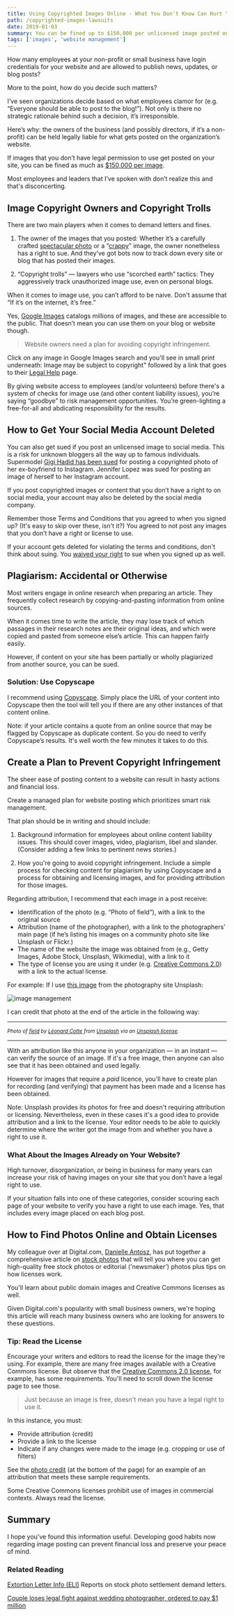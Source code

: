 ```yaml
---
title: Using Copyrighted Images Online - What You Don't Know Can Hurt You
path: /copyrighted-images-lawsuits
date: 2019-01-03
summary: You can be fined up to $150,000 per unlicensed image posted on your website or blog. Find out how to manage your risk and prevent copyright infringement.
tags: ['images', 'website management']
---
```



<p>How many employees at your non-profit or small business have login credentials for your website and are allowed to publish news, updates, or blog posts? </p>

More to the point, how do you decide such matters?

I’ve seen organizations decide based on what employees clamor for (e.g. “Everyone should be able to post to the blog!”). Not only is there no strategic rationale behind such a decision, it’s irresponsible. 

Here’s why: the owners of the business (and possibly directors, if it’s a non-profit) can be held legally liable for what gets posted on the organization’s website.

If images that you don’t have legal permission to use get posted on your site, you can be fined as much as <a href="https://copyrightalliance.org/ca_faq_post/statutory-damages-why-do-they-matter/" target="blank">$150,000 per image</a>.

Most employees and leaders that I’ve spoken with don’t realize this and that's disconcerting.

## Image Copyright Owners and Copyright Trolls

There are two main players when it comes to demand letters and fines.

1. The owner of the images that you posted: Whether it’s a carefully crafted <a href="https://www.fastcompany.com/40494777/here-come-the-copyright-robots-for-hire-with-lawyers-in-tow" target="blank">spectacular photo</a> or a “<a href="https://www.contentfac.com/copyright-infringement-penalties-are-scary/" target="blank">crappy</a>” image, the owner nonetheless has a right to sue. And they’ve got bots now to track down every site or blog that has posted their images.

2. “Copyright trolls” — lawyers who use “scorched earth” tactics: They aggressively track unauthorized image use, even on personal blogs. 

When it comes to image use, you can’t afford to be naive. Don't assume that “If it’s on the internet, it’s free.” 

Yes, <a href="https://www.google.com/imghp" target="blank">Google Images</a> catalogs millions of images, and these are accessible to the public. That doesn’t mean you can use them on your blog or website though.

> Website owners need a plan for avoiding copyright infringement.

Click on any image in Google Images search and you'll see in small print underneath: Image may be subject to copyright" followed by a link that goes to their <a href="https://support.google.com/legal/answer/3463239?sa=X&ved=2ahUKEwjPiZfUzdHkAhWrwVkKHU6kCZcQlZ0DegQIARAB" target="blank">Legal Help</a> page.

By giving website access to employees (and/or volunteers) before there's a system of checks for image use (and other content liability issues), you’re saying “goodbye” to risk management opportunities. You’re green-lighting a free-for-all and abdicating responsibility for the results. 

## How to Get Your Social Media Account Deleted

You can also get sued if you post an unlicensed image to social media.  This is a risk for unknown bloggers all the way up to famous individuals. Supermodel <a href="http://www.thefashionlaw.com/home/gigi-hadid-is-being-sued-for-a-third-time-for-posting-anothers-photo-on-her-instagram" target="blank">Gigi Hadid has been sued</a> for posting a copyrighted photo of her ex-boyfriend to Instagram. Jennifer Lopez was sued for posting an image of herself to her Instagram account.

If you post copyrighted images or content that you don’t have a right to on social media, your account may also be deleted by the social media company.

Remember those Terms and Conditions that you agreed to when you signed up? (It's easy to skip over these, isn't it?) You agreed to not post any images that you don’t have a right or license to use. 

If your account gets deleted for violating the terms and conditions, don't think about suing.  You <a href="https://help.instagram.com/581066165581870" target="blank">waived your right</a> to sue when you signed up as well. 
  

## Plagiarism: Accidental or Otherwise 

Most writers engage in online research when preparing an article. They frequently collect research by copying-and-pasting information from online sources.

When it comes time to write the article, they may lose track of which passages in their research notes are their original ideas, and which were copied and pasted from someone else’s article. This can happen fairly easily.

However, if content on your site has been partially or wholly plagiarized from another source, you can be sued. 

### Solution: Use Copyscape

I recommend using <a href="https://www.copyscape.com/" target="blank">Copyscape</a>. Simply place the URL of your content into Copyscape then the tool will tell you if there are any other instances of that content online.

Note: if your article contains a quote from an online source that may be flagged by Copyscape as duplicate content. So you do need to verify Copyscape’s results. It's well worth the few minutes it takes to do this. 


## Create a Plan to Prevent Copyright Infringement

The sheer ease of posting content to a website can result in hasty actions and financial loss.

Create a managed plan for website posting which prioritizes smart risk management. 

That plan should be in writing and should include: 

1. Background information for employees about online content liability issues. This should cover images, video, plagiarism, libel and slander. (Consider adding a few links to pertinent news stories.)

2. How you're going to avoid copyright infringement. Include a simple process for checking content for plagiarism by using Copyscape and a process for obtaining and licensing images, and for providing attribution for those images.

Regarding attribution, I recommend that each image in a post receive:

* Identification of the photo (e.g. “Photo of field”), with a link to the original source
* Attribution (name of the photographer), with a link to the photographers’ main page (if he’s listing his images on a community photo site like Unsplash or Flickr.)
* The name of the website the image was obtained from (e.g., Getty Images, Adobe Stock, Unsplash, Wikimedia), with a link to it
* The type of license you are using it under (e.g. <a href="https://creativecommons.org/licenses/by/2.0/" target="blank">Creative Commons 2.0</a>) with a link to the actual license.  

For example: If I use <a href="https://unsplash.com/photos/c1Jp-fo53U8" target="blank">this image</a> from the photography site Unsplash:

![image management](https://res.cloudinary.com/icecloud7/image/upload/w_auto,f_auto,e_sharpen/v1568569666/image-management_idzo79.png)

I can credit that photo at the end of the article in the following way:

<hr>

<small><em>Photo of <a href="https://unsplash.com/photos/c1Jp-fo53U8" target="blank">field</a> by <a href="https://unsplash.com/@ettocl" target="blank">Léonard Cotte</a> from <a href="https://unsplash.com" target="blank">Unsplash</a> via an <a href="https://unsplash.com/license" target="blank">Unsplash license</a>.</em></small>
<hr>

<p>With an attribution like this anyone in your organization — in an instant — can verify the source of an image. If it's a free image, then anyone can also see that it has been obtained and used legally. </p>
<p>However for images that require a <em>paid</em> licence, you'll have to create plan for recording (and verifying) that payment has been made and a license has been obtained.</p>

<p>Note: Unsplash provides its photos for free and doesn't requiring attribution or licensing. Nevertheless, even in these cases it's a good idea to provide attribution and a link to the license. Your editor needs to be able to quickly determine where the writer got the image from and whether you have a right to use it. </p>

### What About the Images Already on Your Website?

High turnover, disorganization, or being in business for many years can increase your risk of having images on your site that you don’t have a legal right to use. 

If your situation falls into one of these categories, consider scouring each page of your website to verify you have a right to use each image. Yes, that includes every image placed on each blog post. 

## How to Find Photos Online and Obtain Licenses

My colleague over at Digital.com, <a href="https://danielleantosz.com/" target="blank">Danielle Antosz</a>, has put together a comprehensive article on <a href="https://digital.com/blog/stock-photos/" target="blank">stock photos</a> that will tell you where you can get high-quality free stock photos or editorial ('newsmaker') photos plus tips on how licenses work.

You'll learn about public domain images and Creative Commons licenses as well. 

Given Digital.com's popularity with small business owners, we're hoping this article will reach many business owners who are looking for answers to these questions.

### Tip: Read the License 

Encourage your writers and editors to read the license for the image they're using. For example, there are many free images available with a Creative Commons license. But observe that the <a href="https://creativecommons.org/licenses/by/2.0/" target="blank">Creative Commons 2.0 license</a>, for example, has some requirements. You'll need to scroll down the license page to see those.

> Just because an image is free, doesn't mean you have a legal right to use it.

In this instance, you must:

* Provide attribution (credit)
* Provide a link to the license
* Indicate if any changes were made to the image (e.g. cropping or use of filters) 

See the <a href="/acquisition-behavior-outcomes/">photo credit</a> (at the bottom of the page) for an example of an attribution that meets these sample requirements. 

Some Creative Commons licenses prohibit use of images in commercial contexts. Always read the license.

## Summary

I hope you've found this information useful. Developing good habits now regarding image posting can prevent financial loss and preserve your peace of mind.


### Related Reading

<a href="https://www.extortionletterinfo.com/" target="blank">Extortion Letter Info (ELI)</a>
Reports on stock photo settlement demand letters. 


<a href="https://www.chicagotribune.com/nation-world/ct-legal-fight-wedding-photos-20170801-story.html" target="blank">Couple loses legal fight against wedding photographer, ordered to pay $1 million</a>


